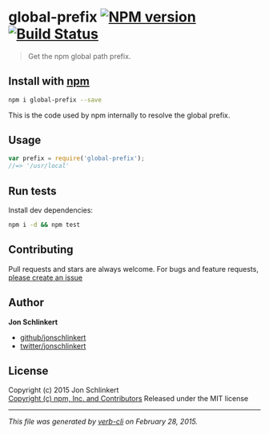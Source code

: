 # global-prefix [![NPM version](https://badge.fury.io/js/global-prefix.svg)](http://badge.fury.io/js/global-prefix)  [![Build Status](https://travis-ci.org/jonschlinkert/global-prefix.svg)](https://travis-ci.org/jonschlinkert/global-prefix) 

> Get the npm global path prefix.

## Install with [npm](npmjs.org)

```bash
npm i global-prefix --save
```

This is the code used by npm internally to resolve the global prefix.

## Usage

```js
var prefix = require('global-prefix');
//=> '/usr/local'
```

## Run tests

Install dev dependencies:

```bash
npm i -d && npm test
```

## Contributing
Pull requests and stars are always welcome. For bugs and feature requests, [please create an issue](https://github.com/jonschlinkert/global-prefix/issues)

## Author

**Jon Schlinkert**
 
+ [github/jonschlinkert](https://github.com/jonschlinkert)
+ [twitter/jonschlinkert](http://twitter.com/jonschlinkert) 

## License
Copyright (c) 2015 Jon Schlinkert  
[Copyright (c) npm, Inc. and Contributors](https://github.com/npm/npm/blob/master/LICENSE)
Released under the MIT license

***

_This file was generated by [verb-cli](https://github.com/assemble/verb-cli) on February 28, 2015._
